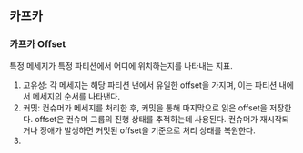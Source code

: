 ## 카프카 
### 카프카 Offset
특정 메세지가 특정 파티션에서 어디에 위치하는지를 나타내는 지표. 
1. 고유성: 각 메세지는 해당 파티션 낸에서 유일한 offset을 가지며, 이는 파티션 내에서 메세지의 순서를 나타낸다.
2. 커밋: 컨슈머가 메세지를 처리한 후, 커밋을 통해 마지막으로 읽은 offset을 저장한다. offset은 컨슈머 그룹의 진행 상태를 추적하는데 사용된다. 컨슈머가 재시작되거나 장애가 발생하면 커밋된 offset을 기준으로 처리 상태를 복원한다.
3. 
